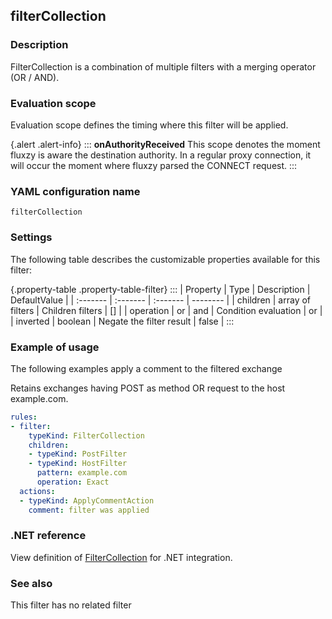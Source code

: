 ## filterCollection

### Description

FilterCollection is a combination of multiple filters with a merging operator (OR / AND).

### Evaluation scope

Evaluation scope defines the timing where this filter will be applied. 

{.alert .alert-info}
:::
**onAuthorityReceived** This scope denotes the moment fluxzy is aware the destination authority. In a regular proxy connection, it will occur the moment where fluxzy parsed the CONNECT request.
:::

### YAML configuration name

    filterCollection

### Settings

The following table describes the customizable properties available for this filter: 

{.property-table .property-table-filter}
:::
| Property | Type | Description | DefaultValue |
| :------- | :------- | :------- | -------- |
| children | array of filters | Children filters | [] |
| operation | or \| and | Condition evaluation | or |
| inverted | boolean | Negate the filter result | false |
:::

### Example of usage

The following examples apply a comment to the filtered exchange

Retains exchanges having POST as method OR request to the host example.com.

```yaml
rules:
- filter:
    typeKind: FilterCollection
    children:
    - typeKind: PostFilter
    - typeKind: HostFilter
      pattern: example.com
      operation: Exact
  actions:
  - typeKind: ApplyCommentAction
    comment: filter was applied
```


### .NET reference

View definition of [FilterCollection](https://docs.fluxzy.io/api/Fluxzy.Rules.Filters.FilterCollection.html) for .NET integration.

### See also

This filter has no related filter

